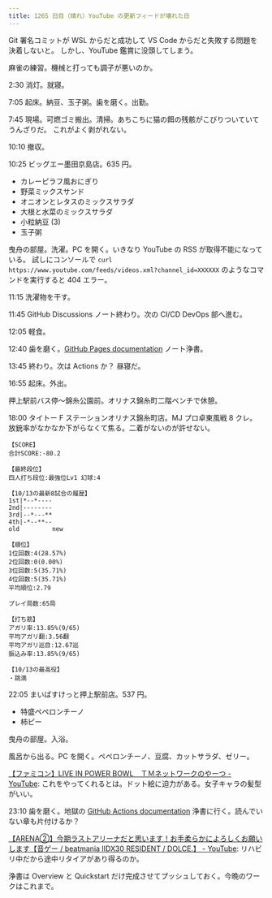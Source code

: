 ```yaml
---
title: 1265 日目（晴れ）YouTube の更新フィードが壊れた日
---
```


Git 署名コミットが WSL からだと成功して VS Code からだと失敗する問題を決着しないと。
しかし、YouTube 鑑賞に没頭してしまう。

麻雀の練習。機械と打っても調子が悪いのか。

2:30 消灯。就寝。

7:05 起床。納豆、玉子粥。歯を磨く。出勤。

7:45 現場。可燃ゴミ搬出。清掃。あちこちに猫の餌の残骸がこびりついていてうんざりだ。
これがよく剥がれない。

10:10 撤収。

10:25 ビッグエー墨田京島店。635 円。

* カレーピラフ風おにぎり
* 野菜ミックスサンド
* オニオンとレタスのミックスサラダ
* 大根と水菜のミックスサラダ
* 小粒納豆 (3)
* 玉子粥

曳舟の部屋。洗濯。PC を開く。いきなり YouTube の RSS が取得不能になっている。
試しにコンソールで `curl https://www.youtube.com/feeds/videos.xml?channel_id=XXXXXX` のようなコマンドを実行すると
404 エラー。

11:15 洗濯物を干す。

11:45 GitHub Discussions ノート終わり。次の CI/CD DevOps 部へ進む。

12:05 軽食。

12:40 歯を磨く。[GitHub Pages documentation](https://docs.github.com/en/pages) ノート浄書。

13:45 終わり。次は Actions か？ 昼寝だ。

16:55 起床。外出。

押上駅前バス停～錦糸公園前。オリナス錦糸町二階ベンチで休憩。

18:00 タイトー F ステーションオリナス錦糸町店。MJ プロ卓東風戦 8 クレ。
放銃率がなかなか下がらなくて焦る。二着がないのが許せない。

```text
【SCORE】
合計SCORE:-80.2

【最終段位】
四人打ち段位:最強位Lv1 幻球:4

【10/13の最新8試合の履歴】
1st|*--*----
2nd|--------
3rd|--*---**
4th|-*--**--
old         new

【順位】
1位回数:4(28.57%)
2位回数:0(0.00%)
3位回数:5(35.71%)
4位回数:5(35.71%)
平均順位:2.79

プレイ局数:65局

【打ち筋】
アガリ率:13.85%(9/65)
平均アガリ翻:3.56翻
平均アガリ巡目:12.67巡
振込み率:13.85%(9/65)

【10/13の最高役】
・跳満
```

22:05 まいばすけっと押上駅前店。537 円。

* 特盛ペペロンチーノ
* 柿ピー

曳舟の部屋。入浴。

風呂から出る。PC を開く。ペペロンチーノ、豆腐、カットサラダ、ゼリー。

[【ファミコン】LIVE IN POWER BOWL　ＴＭネットワークのやーつ - YouTube](https://www.youtube.com/watch?v=8VrvAAoi02Q):
これをやってくれるとは。ドット絵に迫力がある。女子キャラの髪型がいい。

23:10 歯を磨く。地獄の [GitHub Actions documentation](https://docs.github.com/en/actions)
浄書に行く。読んでいない章も片付けるか？

[【ARENA②】今期ラストアリーナだと思います！お手柔らかによろしくお願いします【音ゲー / beatmania IIDX30 RESIDENT / DOLCE.】 - YouTube](https://www.youtube.com/watch?v=hoAEqmAPoJ4):
リハビリ中だから途中リタイアがあり得るのか。

浄書は Overview と Quickstart だけ完成させてプッシュしておく。今晩のワークはこれまで。
